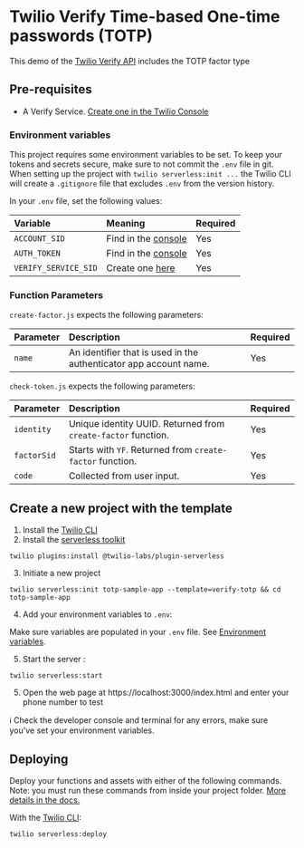 # Twilio Verify Time-based One-time passwords (TOTP)

This demo of the [Twilio Verify API](https://www.twilio.com/docs/verify/api) includes the TOTP factor type

## Pre-requisites

* A Verify Service. [Create one in the Twilio Console](https://www.twilio.com/console/verify/services)

### Environment variables

This project requires some environment variables to be set. To keep your tokens and secrets secure, make sure to not commit the `.env` file in git. When setting up the project with `twilio serverless:init ...` the Twilio CLI will create a `.gitignore` file that excludes `.env` from the version history.

In your `.env` file, set the following values:

| Variable             | Meaning                                                           | Required |
| :------------------- | :---------------------------------------------------------------- | :------- |
| `ACCOUNT_SID`        | Find in the [console](https://www.twilio.com/console)             | Yes      |
| `AUTH_TOKEN`         | Find in the [console](https://www.twilio.com/console)             | Yes      |
| `VERIFY_SERVICE_SID` | Create one [here](https://www.twilio.com/console/verify/services) | Yes      |

### Function Parameters

`create-factor.js` expects the following parameters:

| Parameter      | Description                                 | Required |
| :------------- | :------------------------------------------ | :------- |
| `name`         | An identifier that is used in the authenticator app account name. | Yes |

`check-token.js` expects the following parameters:

| Parameter           | Description                | Required |
| :------------------ | :------------------------- | :------- |
| `identity`          | Unique identity UUID. Returned from `create-factor` function. | Yes |
| `factorSid`         | Starts with `YF`. Returned from `create-factor` function. | Yes |
| `code`              | Collected from user input. | Yes |


## Create a new project with the template

1. Install the [Twilio CLI](https://www.twilio.com/docs/twilio-cli/quickstart#install-twilio-cli)
2. Install the [serverless toolkit](https://www.twilio.com/docs/labs/serverless-toolkit/getting-started)

```shell
twilio plugins:install @twilio-labs/plugin-serverless
```

3. Initiate a new project

```
twilio serverless:init totp-sample-app --template=verify-totp && cd totp-sample-app
```

4. Add your environment variables to `.env`:

Make sure variables are populated in your `.env` file. See [Environment variables](#environment-variables).

5. Start the server :

```
twilio serverless:start
```

5. Open the web page at https://localhost:3000/index.html and enter your phone number to test

ℹ️ Check the developer console and terminal for any errors, make sure you've set your environment variables.

## Deploying

Deploy your functions and assets with either of the following commands. Note: you must run these commands from inside your project folder. [More details in the docs.](https://www.twilio.com/docs/labs/serverless-toolkit)

With the [Twilio CLI](https://www.twilio.com/docs/twilio-cli/quickstart):

```
twilio serverless:deploy
```

